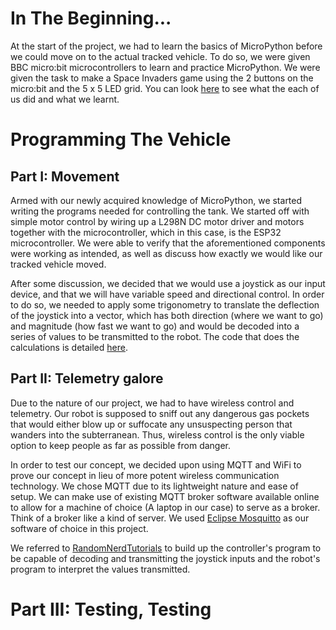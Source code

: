 # In The Beginning...

At the start of the project, we had to learn the basics of MicroPython before we could move on to the actual tracked vehicle. To do so, we were given BBC micro:bit microcontrollers to learn and practice MicroPython. We were given the task to make a Space Invaders game using the 2 buttons on the micro:bit and the 5 x 5 LED grid. You can look [here](https://github.com/Tristan-Technologies/EASem2Help/tree/master/Python_Code_and_Reviews/Reviews) to see what the each of us did and what we learnt.


# Programming The Vehicle

## Part I: Movement

Armed with our newly acquired knowledge of MicroPython, we started writing the programs needed for controlling the tank. We started off with simple motor control by wiring up a L298N DC motor driver and motors together with the microcontroller, which in this case, is the ESP32 microcontroller. We were able to verify that the aforementioned components were working as intended, as well as discuss how exactly we would like our tracked vehicle moved.

After some discussion, we decided that we would use a joystick as our input device, and that we will have variable speed and directional control. In order to do so, we needed to apply some trigonometry to translate the deflection of the joystick into a vector, which has both direction (where we want to go) and magnitude (how fast we want to go) and would be decoded into a series of values to be transmitted to the robot. The code that does the calculations is detailed [here](https://github.com/Tristan-Technologies/EASem2Help/tree/master/Python_Code_and_Reviews/MQTT_Controller_Code).

## Part II: Telemetry galore

Due to the nature of our project, we had to have wireless control and telemetry. Our robot is supposed to sniff out any dangerous gas pockets that would either blow up or suffocate any unsuspecting person that wanders into the subterranean. Thus, wireless control is the only viable option to keep people as far as possible from danger.

In order to test our concept, we decided upon using MQTT and WiFi to prove our concept in lieu of more potent wireless communication technology. We chose MQTT due to its lightweight nature and ease of setup. We can make use of existing MQTT broker software available online to allow for a machine of choice (A laptop in our case) to serve as a broker. Think of a broker like a kind of server. We used [Eclipse Mosquitto](mosquitto.org) as our software of choice in this project.

We referred to [RandomNerdTutorials](https://randomnerdtutorials.com/micropython-mqtt-esp32-esp8266/) to build up the controller's program to be capable of decoding and transmitting the joystick inputs and the robot's program to interpret the values transmitted.

# Part III: Testing, Testing
